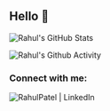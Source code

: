 ## Hello 🤝

<!--
- 🔭 I’m currently working on ...
- 🌱 I’m currently learning ...
- 👯 I’m looking to collaborate on ...
- 🤔 I’m looking for help with ...
- 💬 Ask me about ...
- 📫 How to reach me: ...
- ⚡ Fun fact: ...
-->
<!-- 
<div align="center">
![GitHub Streak](https://github-readme-streak-stats.herokuapp.com?user=RahulPatelme&theme=neon-palenight) 
</div> -->

![Rahul's GitHub Stats](https://github-readme-stats.vercel.app/api?username=RahulPatelme&show_icons=true&count_private=true&theme=tokyonight&hide=stars,prs,issues,contribs)

<!-- ![Rahul's Github Activity](https://rahul-github-activity.herokuapp.com/graph?username=RahulPatelme&theme=rogue) -->
![Rahul's Github Activity](https://activity-graph.herokuapp.com/graph?username=RahulPatelme&theme=github)


### Connect with me:
[<img align="left" alt="RahulPatel | LinkedIn" src="https://img.shields.io/badge/LinkedIn-0077B5?style=for-the-badge&logo=linkedin&logoColor=white"/>][linkedin]

[linkedin]: https://www.linkedin.com/in/rahul-patel-aunz/
